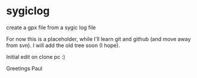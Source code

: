 sygiclog
========

create a gpx file from a sygic log file

For now this is a placeholder, while I'll learn git and github (and move away from svn).
I will add the old tree soon (I hope). 

Initial edit on clone pc :)

Greetings Paul
